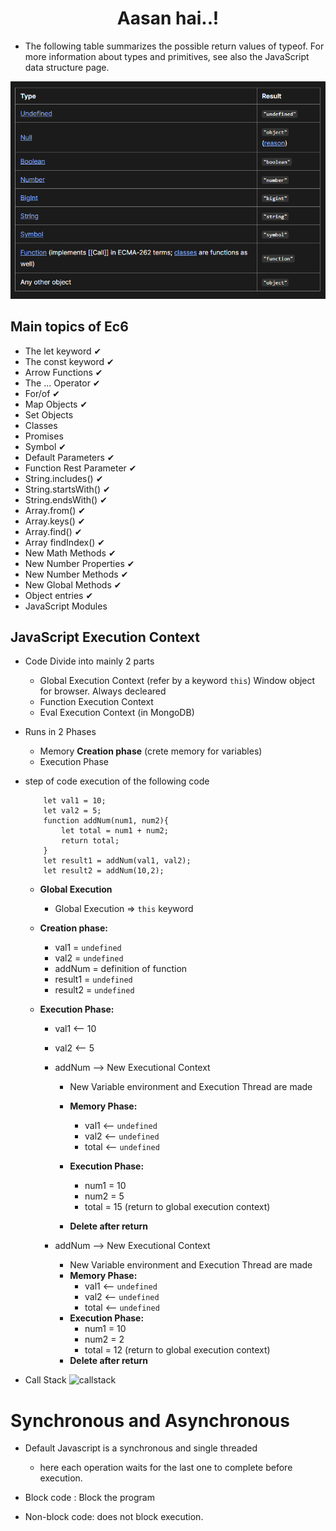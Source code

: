 <h1 align="center">Aasan hai..!</h1>

* The following table summarizes the possible return values of typeof. For more information about types and primitives, see also the JavaScript data structure page.
<img src = "01_basics\result of diff types of datatypes.png">

## Main topics of Ec6

* The let keyword   &#x2714;
* The const keyword &#x2714;
* Arrow Functions &#x2714;
* The ... Operator &#x2714;
* For/of &#x2714;
* Map Objects &#x2714;
* Set Objects
* Classes
* Promises
* Symbol &#x2714;
* Default Parameters &#x2714;
* Function Rest Parameter &#x2714;
* String.includes() &#x2714;
* String.startsWith() &#x2714;
* String.endsWith() &#x2714;
* Array.from() &#x2714;
* Array.keys() &#x2714;
* Array.find() &#x2714;
* Array findIndex() &#x2714;
* New Math Methods &#x2714;
* New Number Properties &#x2714;
* New Number Methods &#x2714;
* New Global Methods &#x2714;
* Object entries &#x2714;
* JavaScript Modules

## JavaScript Execution Context

* Code Divide into mainly 2 parts
  * Global Execution Context (refer by a keyword `this`) Window object for browser. Always decleared
  * Function Execution Context
  * Eval Execution Context (in MongoDB)

* Runs in 2 Phases
  * Memory **Creation phase** (crete memory for variables)
  * Execution Phase

* step of code execution of the following code

    ```
        let val1 = 10;
        let val2 = 5;
        function addNum(num1, num2){
            let total = num1 + num2;
            return total;
        }
        let result1 = addNum(val1, val2);
        let result2 = addNum(10,2);
    ```

  * **Global Execution**
    * Global Execution => `this` keyword

  * **Creation phase:**
    * val1 = `undefined`
    * val2 = `undefined`
    * addNum = definition of function
    * result1 = `undefined`
    * result2 = `undefined`

  * **Execution Phase:**
    * val1 <-- 10
    * val2 <-- 5
    * addNum --> New Executional Context
      * New Variable environment and Execution Thread are made

      * **Memory Phase:**
        * val1 <-- `undefined`
        * val2 <-- `undefined`
        * total <-- `undefined`
      * **Execution Phase:**
        * num1 = 10
        * num2 = 5
        * total = 15 (return to global execution context)
      * **Delete after return**

    * addNum --> New Executional Context
      * New Variable environment and Execution Thread are made
      * **Memory Phase:**
        * val1 <-- `undefined`
        * val2 <-- `undefined`
        * total <-- `undefined`
      * **Execution Phase:**
        * num1 = 10
        * num2 = 2
        * total = 12 (return to global execution context)
      * **Delete after return**

* Call Stack
    ![callstack](https://miro.medium.com/v2/resize:fit:1400/1*rJ2sh-q1deQGGGVG5gYyIQ.png)

# Synchronous and Asynchronous

* Default Javascript is a synchronous and single threaded
  * here each operation waits for the last one to complete before execution.

* Block code : Block the program
* Non-block code: does not block execution.
